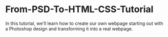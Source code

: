 # From-PSD-To-HTML-CSS-Tutorial
In this tutorial, we'll learn how to create our own webpage starting out with a Photoshop design and transforming it into a real webpage. 
